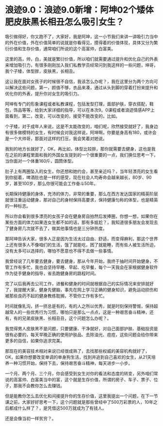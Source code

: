 # 浪迹9.0：浪迹9.0新增：阿坤02个矮体肥皮肤黑长相丑怎么吸引女生？

吸引做得好，你又跑不了，大家好，我是阿坤，这一小节我们来讲一讲吸引力当中的外在价值，外在价值简单的说就是你看得见，摸得着的价值体现，具体又分为繁衍价值和生存价值，通常咱们所说的这个高富帅，白富美。

这里的高，帅，白，美就是繁衍价值，所以咱们就需要通过提升和优化自己的外表来增加吸引力，有很多刚刚加入我们私教学员经常问到我这样的一些问题，坤哥，我个子矮，体型胖，皮肤黑，长相丑。

这让我在面对女孩子的时候很不自信，我该怎么办呢？，我在这里分为两个方向可以解决这些问题，第一，颜值不够，衣品来凑，通过从头到脚的穿着打扮来提升和优化你的外表，提升你对女生的吸引力。

阿坤有专门的形象课程或者私教课程，包括发型打理，面部护肤，穿衣搭配，鞋包，饰品等等，给到大家详细的指导，可以在本次9。0课程或者浪迹情感APP上面看到，第二，改变，可以改变的，接受不能改变的，比如。

个子矮，对于成年人来说，这是不太能改变的，咱们呢，欣然接受就好了，我身边有很多做模特的女生，有时候会对我这样说，阿坤啊，你要是身高有180，或许会是一个大帅哥，那面对这样的打压，我会笑着对她说。

我别的地方长就好了，OK，再比如，体型比较胖，那你就需要去健身，这也是我在之前的课程里面和我的外国女友提到的一个很重要的一点，我们换位思考一下，当你面对一个体重160斤，圆筒体型。

肚子上有两圈坠入的女生，你还想和她约会，甚至亲近吗？，当年轻漂亮的女生看到你挺着，啤酒肚也是一样的感受，现在社会人均寿命会越来越长，80岁、90岁，甚至100岁，那么你很可能会工作奋斗50年。

长期保持健康的身体，充沛的体力，非常的重要，那么在西方发达国家的精英阶层就很注重运动健身，那对自己的身材保持高要求，保持健康匀称的体型，也是精英的一种标志。

所以你会看到很多漂亮的女孩子会在健身房自拍然后发捧圈，你想一想，如果你在某些方面的体力如果连女生都不如的话，那有多尴尬？，我知道很多朋友会发现去了健身房几次就不去了，做其他事情也是三分钟热度。

那阿坤告诉大家，很多人正是因为生活太过自由、舒适，而变得麻利，那这个世界上还有很多人不像咱们的生活，饿了就能吃，困了就能睡，而有些人被生活所迫，没有太多可以选择的，哪怕不愿意也不得不去做一些事情。

我曾经说了几年要去健身，要去健身，那从今年开始，我终于抽时间开始健身，不管工作有多忙，我也会坚持早睡、早起、吃早餐，每个一天我会在家根据健身软件作为徒手健身的指导，省去跑健身房的路程时间。

完了以后我再去公司工作，进餐和健身的时间就根据自己的实际情况来安排就好了，我提醒大家，健身先健脑，事先在网上学习正确的健身知识，避免运动损伤和被那些良药不起的健身教练耽搁，不管你工作有多忙。

时间就像乳沟，挤一挤总是有的，有的人之所以优秀，就是时刻保持警惕，保持超越常人的一些优秀行为习惯，哪怕只是那么一点点，这是一种艰苦奋斗精神，还有，有的兄弟皮肤黑、长相丑丑，这个问题怎么办呢？。

我觉得男人皮肤黑不是问题，只要健康、干净就好，对自己面部护肤、基础投资是很有必要的，每天早晚正确的使用护肤品、去除油光、痘痘，这些问题会给你带来更多的自信，如果你追求完美。

那现在的美容技术相对来说已经很成熟了，去找那些权威的美容机构就好了，OK，如果你想要改变单调的单身狗生活，找到并追到自己喜欢的女生，从21天培养一种习惯开始，保持下去，保持艰苦奋斗精神，每天进步一小步。

一个月、两个月、三个月，你会感受到女生对你的看法和态度的转变，另外咱们常说的高富帅、白富美当中的富，这个就是生存价值，所谓的房子、车子、票子、位子，那我不会教你怎么去赚钱。

但是能教你怎么去优化和间接提升你的生存价值，这里我提出一个问题，在下一节课之前，大家好好思考一下，这个问题就是那些曾经中了500万彩票的人，10年之后都成什么样了？，是凭借这500万就成为了有钱人。

还是会像当初一样贫穷？。